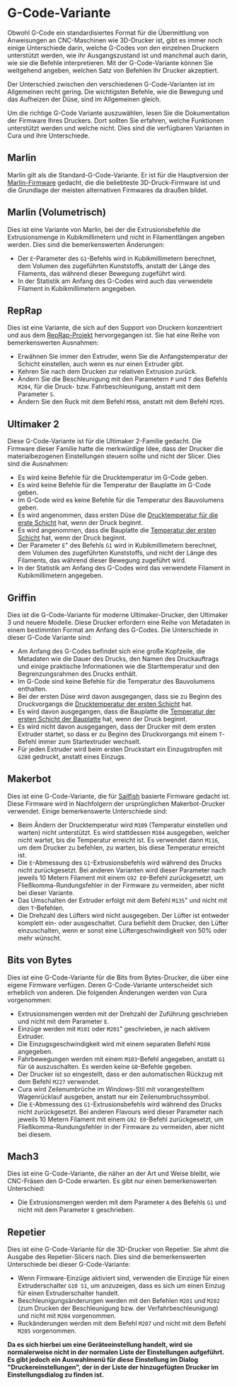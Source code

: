 G-Code-Variante
====
Obwohl G-Code ein standardisiertes Format für die Übermittlung von Anweisungen an CNC-Maschinen wie 3D-Drucker ist, gibt es immer noch einige Unterschiede darin, welche G-Codes von den einzelnen Druckern unterstützt werden, wie ihr Ausgangszustand ist und manchmal auch darin, wie sie die Befehle interpretieren. Mit der G-Code-Variante können Sie weitgehend angeben, welchen Satz von Befehlen Ihr Drucker akzeptiert.

Der Unterschied zwischen den verschiedenen G-Code-Varianten ist im Allgemeinen recht gering. Die wichtigsten Befehle, wie die Bewegung und das Aufheizen der Düse, sind im Allgemeinen gleich.

Um die richtige G-Code Variante auszuwählen, lesen Sie die Dokumentation der Firmware Ihres Druckers. Dort sollten Sie erfahren, welche Funktionen unterstützt werden und welche nicht. Dies sind die verfügbaren Varianten in Cura und ihre Unterschiede.

Marlin
----
Marlin gilt als die Standard-G-Code-Variante. Er ist für die Hauptversion der [Marlin-Firmware](https://marlinfw.org/) gedacht, die die beliebteste 3D-Druck-Firmware ist und die Grundlage der meisten alternativen Firmwares da draußen bildet.

Marlin (Volumetrisch)
----
Dies ist eine Variante von Marlin, bei der die Extrusionsbefehle die Extrusionsmenge in Kubikmillimetern und nicht in Filamentlängen angeben werden. Dies sind die bemerkenswerten Änderungen:
* Der `E`-Parameter des `G1`-Befehls wird in Kubikmillimetern berechnet, dem Volumen des zugeführten Kunststoffs, anstatt der Länge des Filaments, das während dieser Bewegung zugeführt wird.
* In der Statistik am Anfang des G-Codes wird auch das verwendete Filament in Kubikmillimetern angegeben.

RepRap
----
Dies ist eine Variante, die sich auf den Support von Druckern konzentriert und aus dem [RepRap-Projekt](https://reprap.org/wiki/RepRap) hervorgegangen ist. Sie hat eine Reihe von bemerkenswerten Ausnahmen:
* Erwähnen Sie immer den Extruder, wenn Sie die Anfangstemperatur der Schicht einstellen, auch wenn es nur einen Extruder gibt.
* Kehren Sie nach dem Drucken zur relativen Extrusion zurück.
* Ändern Sie die Beschleunigung mit den Parametern `P` und `T` des Befehls `M204`, für die Druck- bzw. Fahrbeschleunigung, anstatt mit dem Parameter `S`.
* Ändern Sie den Ruck mit dem Befehl `M566`, anstatt mit dem Befehl `M205`.

Ultimaker 2
----
Diese G-Code-Variante ist für die Ultimaker 2-Familie gedacht. Die Firmware dieser Familie hatte die merkwürdige Idee, dass der Drucker die materialbezogenen Einstellungen steuern sollte und nicht der Slicer. Dies sind die Ausnahmen:
* Es wird keine Befehle für die Drucktemperatur im G-Code geben.
* Es wird keine Befehle für die Temperatur der Bauplatte im G-Code geben.
* Im G-Code wird es keine Befehle für die Temperatur des Bauvolumens geben.
* Es wird angenommen, dass ersten Düse die [Drucktemperatur für die erste Schicht](../material/material_print_temperature_layer_0.md) hat, wenn der Druck beginnt.
* Es wird angenommen, dass die Bauplatte die [Temperatur der ersten Schicht](../material/material_bed_temperature_layer_0.md) hat, wenn der Druck beginnt.
* Der Parameter `E`" des Befehls `G1` wird in Kubikmillimetern berechnet, dem Volumen des zugeführten Kunststoffs, und nicht der Länge des Filaments, das während dieser Bewegung zugeführt wird.
* In der Statistik am Anfang des G-Codes wird das verwendete Filament in Kubikmillimetern angegeben.


Griffin
----
Dies ist die G-Code-Variante für moderne Ultimaker-Drucker, den Ultimaker 3 und neuere Modelle. Diese Drucker erfordern eine Reihe von Metadaten in einem bestimmten Format am Anfang des G-Codes. Die Unterschiede in dieser G-Code Variante sind:
* Am Anfang des G-Codes befindet sich eine große Kopfzeile, die Metadaten wie die Dauer des Drucks, den Namen des Druckauftrags und einige praktische Informationen wie die Starttemperatur und den Begrenzungsrahmen des Drucks enthält.
* Im G-Code sind keine Befehle für die Temperatur des Bauvolumens enthalten.
* Bei der ersten Düse wird davon ausgegangen, dass sie zu Beginn des Druckvorgangs die [Drucktemperatur der ersten Schicht](../material/material_print_temperature_layer_0.md) hat.
* Es wird davon ausgegangen, dass die Bauplatte die [Temperatur der ersten Schicht der Bauplatte](../material/material_bed_temperature_layer_0.md) hat, wenn der Druck beginnt.
* Es wird nicht davon ausgegangen, dass der Drucker mit dem ersten Extruder startet, so dass er zu Beginn des Druckvorgangs mit einem `T`-Befehl immer zum Startextruder wechselt.
* Für jeden Extruder wird beim ersten Druckstart ein Einzugstropfen mit `G280` gedruckt, anstatt eines Einzugs.

Makerbot
----
Dies ist eine G-Code-Variante, die für [Sailfish](https://www.sailfishfirmware.com/) basierte Firmware gedacht ist. Diese Firmware wird in Nachfolgern der ursprünglichen Makerbot-Drucker verwendet. Einige bemerkenswerte Unterschiede sind:
* Beim Ändern der Drucktemperatur wird `M109` (Temperatur einstellen und warten) nicht unterstützt. Es wird stattdessen `M104` ausgegeben, welcher nicht wartet, bis die Temperatur erreicht ist. Es verwendet dann `M116`, um dem Drucker zu befehlen, zu warten, bis diese Temperatur erreicht ist.
* Die `E`-Abmessung des `G1`-Extrusionsbefehls wird während des Drucks nicht zurückgesetzt. Bei anderen Varianten wird dieser Parameter nach jeweils 10 Metern Filament mit einem `G92 E0`-Befehl zurückgesetzt, um Fließkomma-Rundungsfehler in der Firmware zu vermeiden, aber nicht bei dieser Variante.
* Das Umschalten der Extruder erfolgt mit dem Befehl `M135`" und nicht mit den `T`-Befehlen.
* Die Drehzahl des Lüfters wird nicht ausgegeben. Der Lüfter ist entweder komplett ein- oder ausgeschaltet. Cura befiehlt dem Drucker, den Lüfter einzuschalten, wenn er sonst eine Lüftergeschwindigkeit von 50% oder mehr wünscht.

Bits von Bytes
----
Dies ist eine G-Code-Variante für die Bits from Bytes-Drucker, die über eine eigene Firmware verfügen. Deren G-Code-Variante unterscheidet sich erheblich von anderen. Die folgenden Änderungen werden von Cura vorgenommen:
* Extrusionsmengen werden mit der Drehzahl der Zuführung geschrieben und nicht mit dem Parameter `E`.
* Einzüge werden mit `M101` oder `M201`" geschrieben, je nach aktivem Extruder.
* Die Einzugsgeschwindigkeit wird mit einem separaten Befehl `M108` angegeben.
* Fahrbewegungen werden mit einem `M103`-Befehl angegeben, anstatt `G1` für `G0` auszuschalten. Es werden keine `G0`-Befehle gegeben.
* Der Drucker ist so eingestellt, dass er den automatischen Rückzug mit dem Befehl `M227` verwendet.
* Cura wird Zeilenumbrüche im Windows-Stil mit vorangestelltem Wagenrücklauf ausgeben, anstatt nur ein Zeilenumbruchssymbol.
* Die `E`-Abmessung des `G1`-Extrusionsbefehls wird während des Drucks nicht zurückgesetzt. Bei anderen Flavours wird dieser Parameter nach jeweils 10 Metern Filament mit einem `G92 E0`-Befehl zurückgesetzt, um Fließkomma-Rundungsfehler in der Firmware zu vermeiden, aber nicht bei diesem.

Mach3
----
Dies ist eine G-Code-Variante, die näher an der Art und Weise bleibt, wie CNC-Fräsen den G-Code erwarten. Es gibt nur einen bemerkenswerten Unterschied:
* Die Extrusionsmengen werden mit dem Parameter `A` des Befehls `G1` und nicht mit dem Parameter `E` geschrieben.

Repetier
----
Dies ist eine G-Code-Variante für die 3D-Drucker von Repetier. Sie ahmt die Ausgabe des Repetier-Slicers nach. Dies sind die bemerkenswerten Unterschiede bei dieser G-Code-Variante:
* Wenn Firmware-Einzüge aktiviert sind, verwenden die Einzüge für einen Extruderschalter `G10 S1`, um anzuzeigen, dass es sich um einen Einzug für einen Extruderschalter handelt.
* Beschleunigungsänderungen werden mit den Befehlen `M201` und `M202` (zum Drucken der Beschleunigung bzw. der Verfahrbeschleunigung) und nicht mit `M204` vorgenommen.
* Ruckänderungen werden mit dem Befehl `M207` und nicht mit dem Befehl `M205` vorgenommen.

**Da es sich hierbei um eine Geräteeinstellung handelt, wird sie normalerweise nicht in der normalen Liste der Einstellungen aufgeführt. Es gibt jedoch ein Auswahlmenü für diese Einstellung im Dialog "Druckereinstellungen", der in der Liste der hinzugefügten Drucker im Einstellungsdialog zu finden ist.**